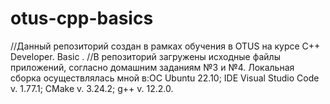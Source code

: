 # otus-cpp-basics
//Данный репозиторий создан в рамках обучения в OTUS  на курсе C++ Developer. Basic .
//В репозиторий загружены исходные файлы приложений, согласно домашним заданиям №3 и №4.
Локальная сборка осуществлялась мной в:ОС Ubuntu 22.10; IDE Visual Studio Code v. 1.77.1; CMake v. 3.24.2; g++ v. 12.2.0.
